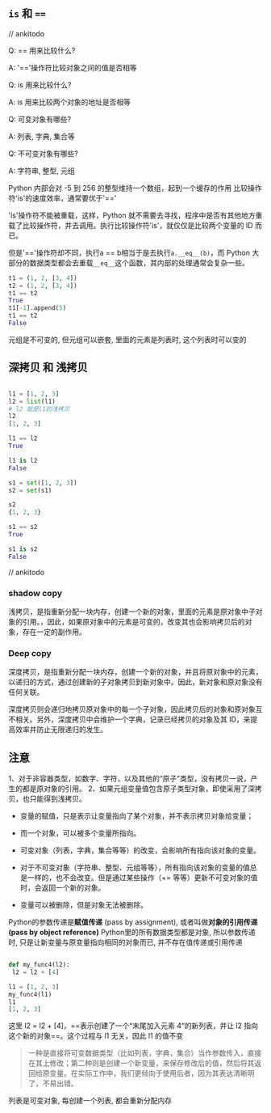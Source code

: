 ## `is` 和 `==`

// ankitodo

Q: == 用来比较什么?

A: '=='操作符比较对象之间的值是否相等

Q: is 用来比较什么?

A: is 用来比较两个对象的地址是否相等

Q: 可变对象有哪些?

A: 列表, 字典, 集合等

Q: 不可变对象有哪些?

A: 字符串, 整型, 元组





Python 内部会对 -5 到 256 的整型维持一个数组，起到一个缓存的作用
比较操作符'is'的速度效率，通常要优于'=='

'is'操作符不能被重载，这样，Python 就不需要去寻找，程序中是否有其他地方重载了比较操作符，并去调用。执行比较操作符'is'，就仅仅是比较两个变量的 ID 而已。



但是'=='操作符却不同，执行a == b相当于是去执行`a.__eq__(b)`，而 Python 大部分的数据类型都会去重载`__eq__`这个函数，其内部的处理通常会复杂一些。

```python
t1 = (1, 2, [3, 4])
t2 = (1, 2, [3, 4])
t1 == t2
True
t1[-1].append(5)
t1 == t2
False
```



元组是不可变的, 但元组可以嵌套, 里面的元素是列表时, 这个列表时可以变的



## 深拷贝 和 浅拷贝

```python

l1 = [1, 2, 3]
l2 = list(l1)
# l2 就是l1的浅拷贝
l2
[1, 2, 3]

l1 == l2
True

l1 is l2
False

s1 = set([1, 2, 3])
s2 = set(s1)

s2
{1, 2, 3}

s1 == s2
True

s1 is s2
False
```



// ankitodo

### shadow copy

浅拷贝，是指重新分配一块内存，创建一个新的对象，里面的元素是原对象中子对象的引用。，因此，如果原对象中的元素是可变的，改变其也会影响拷贝后的对象，存在一定的副作用。

### Deep copy

深度拷贝，是指重新分配一块内存，创建一个新的对象，并且将原对象中的元素，以递归的方式，通过创建新的子对象拷贝到新对象中。因此，新对象和原对象没有任何关联。

深度拷贝则会递归地拷贝原对象中的每一个子对象，因此拷贝后的对象和原对象互不相关。另外，深度拷贝中会维护一个字典，记录已经拷贝的对象及其 ID，来提高效率并防止无限递归的发生。



## 注意

1、对于非容器类型，如数字、字符，以及其他的“原子”类型，没有拷贝一说，产生的都是原对象的引用。
2、如果元组变量值包含原子类型对象，即使采用了深拷贝，也只能得到浅拷贝。



* 变量的赋值，只是表示让变量指向了某个对象，并不表示拷贝对象给变量；

* 而一个对象，可以被多个变量所指向。
* 可变对象（列表，字典，集合等等）的改变，会影响所有指向该对象的变量。
* 对于不可变对象（字符串、整型、元组等等），所有指向该对象的变量的值总是一样的，也不会改变。但是通过某些操作（+= 等等）更新不可变对象的值时，会返回一个新的对象。
* 变量可以被删除，但是对象无法被删除。



Python的参数传递是**赋值传递** (pass by assignment), 或者叫做**对象的引用传递(pass by object reference)**
Python里的所有数据类型都是对象, 所以参数传递时, 只是让新变量与原变量指向相同的对象而已, 并不存在值传递或引用传递



 ```python

def my_func4(l2):
  l2 = l2 + [4]

l1 = [1, 2, 3]
my_func4(l1)
l1
[1, 2, 3]
 ```

这里 l2 = l2 + [4]，==表示创建了一个“末尾加入元素 4“的新列表，并让 l2 指向这个新的对象==。这个过程与 l1 无关，因此 l1 的值不变



> 一种是直接将可变数据类型（比如列表，字典，集合）当作参数传入，直接在其上修改；第二种则是创建一个新变量，来保存修改后的值，然后将其返回给原变量。在实际工作中，我们更倾向于使用后者，因为其表达清晰明了，不易出错。



列表是可变对象, 每创建一个列表, 都会重新分配内存